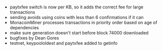 * paytxfee switch is now per KB, so it adds the correct fee for large transactions
* sending avoids using coins with less than 6 confirmations if it can
* MonacoinMiner processes transactions in priority order based on age of dependencies
* make sure generation doesn't start before block 74000 downloaded
* bugfixes by Dean Gores
* testnet, keypoololdest and paytxfee added to getinfo
